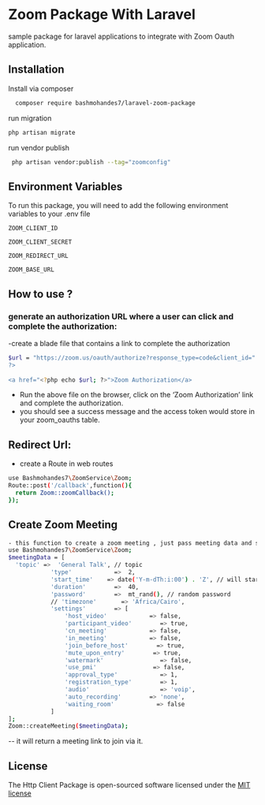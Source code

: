 
# Zoom Package With Laravel

sample package for laravel applications to integrate with Zoom Oauth application.


## Installation

Install via composer

```bash
  composer require bashmohandes7/laravel-zoom-package
```

run migration
```bash
php artisan migrate
```
run vendor publish
```bash
 php artisan vendor:publish --tag="zoomconfig"
```
    
## Environment Variables

To run this package, you will need to add the following environment variables to your .env file

`ZOOM_CLIENT_ID`

`ZOOM_CLIENT_SECRET`

`ZOOM_REDIRECT_URL`

`ZOOM_BASE_URL`

## How to use ?

### generate an authorization URL where a user can click and complete the authorization:
-create a blade file that contains a link to complete the authorization
```bash
$url = "https://zoom.us/oauth/authorize?response_type=code&client_id=".CLIENT_ID."&redirect_uri=".REDIRECT_URI.";
?>
 
<a href="<?php echo $url; ?>">Zoom Authorization</a>
```
- Run the above file on the browser, click on the ‘Zoom Authorization’ link and complete the authorization.
- you should see a success message and the access token would store in your zoom_oauths table.

## Redirect Url:
- create a Route in web routes
```bash
use Bashmohandes7\ZoomService\Zoom;
Route::post('/callback',function(){
  return Zoom::zoomCallback();
});
```

## Create Zoom Meeting
```bash
- this function to create a zoom meeting , just pass meeting data and settings params:
use Bashmohandes7\ZoomService\Zoom;
$meetingData = [
  'topic' =>  'General Talk', // topic
            'type'            =>  2,
            'start_time'    => date('Y-m-dTh:i:00') . 'Z', // will start now
            'duration'        =>  40,
            'password'        =>  mt_rand(), // random password
            // 'timezone'		=> 'Africa/Cairo',
            'settings'        => [
                'host_video'            => false,
                'participant_video'        => true,
                'cn_meeting'            => false,
                'in_meeting'            => false,
                'join_before_host'        => true,
                'mute_upon_entry'        => true,
                'watermark'                => false,
                'use_pmi'                => false,
                'approval_type'            => 1,
                'registration_type'        => 1,
                'audio'                    => 'voip',
                'auto_recording'        => 'none',
                'waiting_room'            => false
            ]
];
Zoom::createMeeting($meetingData);
```
-- it will return a meeting link to join via it.

## License

The Http Client Package is open-sourced software licensed under the [MIT license](http://opensource.org/licenses/MIT)
